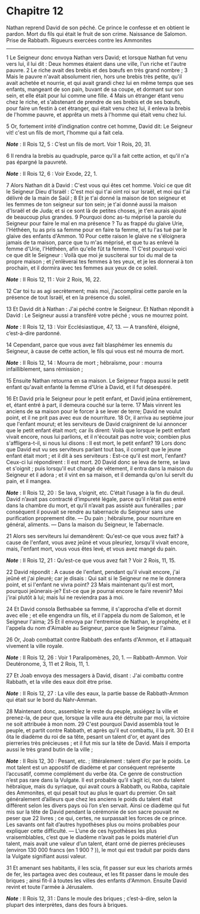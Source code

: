 # Chapitre 12

Nathan reprend David de son péché.
Ce prince le confesse et en obtient le pardon.
Mort du fils qui était le fruit de son crime.
Naissance de Salomon.
Prise de Rabbath.
Rigueurs exercées contre les Ammonites

***

1 Le Seigneur donc envoya Nathan vers David; et lorsque Nathan fut venu vers lui, il lui dit : Deux hommes étaient dans une ville, l'un riche et l'autre pauvre. 2 Le riche avait des brebis et des bœufs en très grand nombre ; 3 Mais le pauvre n'avait absolument rien, hors une brebis très petite, qu'il avait achetée et nourrie, et qui avait grandi chez lui en même temps que ses enfants, mangeant de son pain, buvant de sa coupe, et dormant sur son sein, et elle était pour lui comme une fille. 4 Mais un étranger étant venu chez le riche, et s'abstenant de prendre de ses brebis et de ses bœufs, pour faire un festin à cet étranger, qui était venu chez lui, il enleva la brebis de l'homme pauvre, et apprêta un mets à l'homme qui était venu chez lui.


5 Or, fortement irrité d'indignation contre cet homme, David dit: Le Seigneur vit! c'est un fils de mort, l'homme qui a fait cela.

***Note*** :  II Rois 12, 5 : C’est un fils de mort. Voir 1 Rois, 20, 31.

6 Il rendra la brebis au quadruple, parce qu'il a fait cette action, et qu'il n'a pas épargné la pauvreté.

***Note*** :  II Rois 12, 6 : Voir Exode, 22, 1.

7 Alors Nathan dit à David : C'est vous qui êtes cet homme. Voici ce que dit le Seigneur Dieu d'Israël : C'est moi qui t'ai oint roi sur Israël, et moi qui t'ai délivré de la main de Saül ; 8 Et je t'ai donné la maison de ton seigneur et les femmes de ton seigneur sur ton sein; je t'ai donné aussi la maison d'Israël et de Juda; et si ce sont là de petites choses, je t'en aurais ajouté de beaucoup plus grandes. 9 Pourquoi donc as-tu méprisé la parole du Seigneur pour faire le mal en ma présence ? Tu as frappé du glaive Urie, l'Héthéen, tu as pris sa femme pour en faire ta femme, et tu l'as tué par le glaive des enfants d'Ammon. 10 Pour cette raison le glaive ne s'éloignera jamais de ta maison, parce que tu m'as méprisé, et que tu as enlevé la femme d'Urie, l'Héthéen, afin qu'elle fût ta femme. 11 C'est pourquoi voici ce que dit le Seigneur : Voilà que moi je susciterai sur toi du mal de ta propre maison ; et j'enlèverai tes femmes à tes yeux, et je les donnerai à ton prochain, et il dormira avec tes femmes aux
yeux de ce soleil.

***Note*** :  II Rois 12, 11 : Voir 2 Rois, 16, 22.

12 Car toi tu as agi secrètement; mais moi, j'accomplirai cette parole en la présence de tout Israël, et en la présence du soleil.


13 Et David dit à Nathan : J'ai péché contre le Seigneur. Et Nathan répondit à David : Le Seigneur aussi a transféré votre péché ; vous ne mourrez point.

***Note*** :  II Rois 12, 13 : Voir Ecclésiastique, 47, 13. ― A transféré, éloigné, c’est-à-dire pardonné.

14 Cependant, parce que vous avez fait blasphémer les ennemis du Seigneur, à cause de cette action, le fils qui vous est né mourra de mort.

***Note*** :  II Rois 12, 14 : Mourra de mort ; hébraïsme, pour : mourra infailliblement, sans rémission ;

15 Ensuite Nathan retourna en sa maison. Le Seigneur frappa aussi le petit enfant qu'avait enfanté la femme d'Urie à David, et il fut désespéré.


16 Et David pria le Seigneur pour le petit enfant, et David jeûna entièrement, et, étant entré à part, il demeura couché sur la terre. 17 Mais vinrent les anciens de sa maison pour le forcer à se lever de terre; David ne voulut point, et il ne prit pas avec eux de nourriture. 18 Or, il arriva au septième jour que l'enfant mourut; et les serviteurs de David craignirent de lui annoncer que le petit enfant était mort; car ils dirent: Voilà que lorsque le petit enfant vivait encore, nous lui parlions, et il n'écoutait pas notre voix; combien plus s'affligera-t-il, si nous lui disons : Il est mort, le petit enfant? 19 Lors donc que David eut vu ses serviteurs parlant tout bas, il comprit que le jeune enfant était mort ; et il dit à ses serviteurs : Est-ce qu'il est mort, l'enfant? Ceux-ci lui répondirent : Il est mort. 20 David donc se leva de terre, se lava et s'oignit ; puis lorsqu'il eut changé de vêtement, il entra dans la maison du Seigneur et il adora ; et il vint en sa maison, et il demanda qu'on lui servît du
pain, et il mangea.

***Note*** :  II Rois 12, 20 : Se lava, s’oignit, etc. C’était l’usage à la fin du deuil. David n’avait pas contracté d’impureté légale, parce qu’il n’était pas entré dans la chambre du mort, et qu’il n’avait pas assisté aux funérailles ; par conséquent il pouvait se rendre au tabernacle du Seigneur sans une purification proprement dite. ― Du pain ; hébraïsme, pour nourriture en général, aliments. ― Dans la maison du Seigneur, le Tabernacle.

21 Alors ses serviteurs lui demandèrent: Qu'est-ce que vous avez fait? à cause de l'enfant, vous avez jeûné et vous pleuriez, lorsqu'il vivait encore, mais, l'enfant mort, vous vous êtes levé, et vous avez mangé du pain.

***Note*** :  II Rois 12, 21 : Qu’est-ce que vous avez fait ? Voir 2 Rois, 11, 15.

22 David répondit : A cause de l'enfant, pendant qu'il vivait encore, j'ai jeûné et j'ai pleuré; car je disais : Qui sait si le Seigneur ne me le donnera point, et si l'enfant ne vivra point? 23 Mais maintenant qu'il est mort, pourquoi jeûnerais-je? Est-ce que je pourrai encore le faire revenir? Moi j'irai plutôt à lui; mais lui ne reviendra pas à moi.


24 Et David consola Bethsabée sa femme, il s'approcha d'elle et dormit avec elle ; et elle engendra un fils, et il l'appela du nom de Salomon, et le Seigneur l'aima; 25 Et il envoya par l'entremise de Nathan, le prophète, et il l'appela du nom d'Aimable au Seigneur, parce que le Seigneur l'aima.


26 Or, Joab combattait contre Rabbath des enfants d'Ammon, et il attaquait vivement la ville royale.

***Note*** :  II Rois 12, 26 : Voir 1 Paralipomènes, 20, 1. ― Rabbath-Ammon. Voir Deutéronome, 3, 11 et 2 Rois, 11, 1.

27 Et Joab envoya des messagers à David, disant : J'ai combattu contre Rabbath, et la ville des eaux doit être prise.

***Note*** :  II Rois 12, 27 : La ville des eaux, la partie basse de Rabbath-Ammon qui était sur le bord du Nahr-Amman.

28 Maintenant donc, assemblez le reste du peuple, assiégez la ville et prenez-la, de peur que, lorsque la ville aura été détruite par moi, la victoire ne soit attribuée à mon nom. 29 C'est pourquoi David assembla tout le peuple, et partit contre Rabbath, et après qu'il eut combattu, il la prit. 30 Et il ôta le diadème du roi de sa tête, pesant un talent d'or, et ayant des pierreries très précieuses ; et il fut mis sur la tête de David. Mais il emporta aussi le très grand butin de la ville ;

***Note*** :  II Rois 12, 30 : Pesant, etc. ; littéralement : talent d’or par le poids. Le mot talent est un appositif de diadème et par conséquent représente l’accusatif, comme complément du verbe ôta. Ce genre de construction n’est pas rare dans la Vulgate. Il est probable qu’il s’agit ici, non du talent hébraïque, mais du syriaque, qui avait cours à Rabbath, ou Rabba, capitale des Ammonites, et qui pesait tout au plus le quart du premier. On sait généralement d’ailleurs que chez les anciens le poids du talent était différent selon les divers pays où l’on s’en servait. Ainsi ce diadème qui fut mis sur la tête de David pendant la cérémonie de son sacre pouvait ne peser que 22 livres ; ce qui, certes, ne surpassait les forces de ce prince. Les savants ont fait d’autres hypothèses plus ou moins probables pour expliquer cette difficulté. ― L’une de ces hypothèses les plus vraisemblables, c’est que le diadème n’avait pas le poids matériel d’un talent, mais avait une valeur d’un talent, étant orné de pierres précieuses
(environ 130 000 francs (en 1 900 ? )), le mot qui est traduit par poids dans la Vulgate signifiant aussi valeur.

31 Et amenant ses habitants, il les scia, fit passer sur eux les chariots armés de fer, les partagea avec des couteaux, et les fit passer dans le moule des briques ; ainsi fit-il à toutes les villes des enfants d'Ammon. Ensuite David revint et toute l'armée à Jérusalem.

***Note*** :  II Rois 12, 31 : Dans le moule des briques ; c’est-à-dire, selon la plupart des interprètes, dans des fours à briques.

